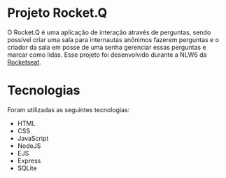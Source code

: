 # Projeto Rocket.Q

O Rocket.Q é uma aplicação de interação através de perguntas, sendo possível criar uma sala para internautas anônimos fazerem perguntas e o criador da sala em posse de uma senha gerenciar essas perguntas e marcar como lidas. Esse projeto foi desenvolvido durante a NLW6 da [Rocketseat](https://rocketseat.com.br/).

# Tecnologias
Foram utilizadas as seguintes tecnologias:
- HTML
- CSS
- JavaScript
- NodeJS
- EJS
- Express
- SQLite
